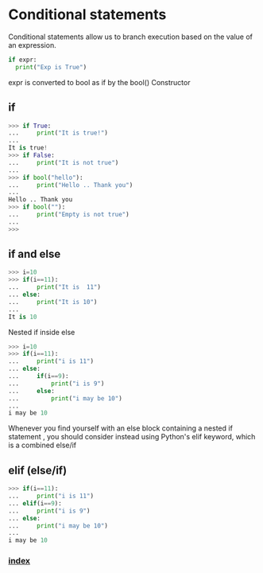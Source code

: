 # Conditional statements
Conditional statements allow us to branch execution based on the value of an expression.
```python
if expr:
  print("Exp is True")
```
expr is converted to bool  as if by the bool() Constructor
## if
```python
>>> if True:                        
...     print("It is true!")        
...                                 
It is true!                         
>>> if False:                       
...     print("It is not true")     
...                                 
>>> if bool("hello"):               
...     print("Hello .. Thank you")
...                                 
Hello .. Thank you
>>> if bool(""):                      
...     print("Empty is not true")    
...                                   
>>>
```

## if and else
```python
>>> i=10
>>> if(i==11):
...     print("It is  11")
... else:
...     print("It is 10")
...
It is 10
```
Nested if inside else
```python
>>> i=10
>>> if(i==11):                     
...     print("i is 11")           
... else:                          
...     if(i==9):                  
...         print("i is 9")        
...     else:                      
...         print("i may be 10")   
...
i may be 10                                
```
Whenever you find yourself with an else block containing a nested if statement , you should consider instead using Python's elif keyword, which is a combined else/if
## elif (else/if)
```python
>>> if(i==11):                 
...     print("i is 11")       
... elif(i==9):                
...     print("i is 9")        
... else:                      
...     print("i may be 10")   
...                            
i may be 10
```                    
### [index](index.html)
